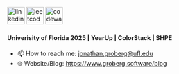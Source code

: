 [<img src='https://img.shields.io/badge/LinkedIn-0077B5?style=for-the-badge&logo=linkedin&logoColor=white' alt='linkedin' height='40'>](https://www.linkedin.com/in/jonathan-groberg/)
[<img src='https://img.shields.io/badge/Leetcode-white?style=for-the-badge&logo=leetcode&logoColor=ffa116' alt='leetcode' height='40'>](https://leetcode.com/u/JonCGroberg/)
[<img src='https://img.shields.io/badge/Codewars-B1361E?style=for-the-badge&logo=codewars&logoColor=white' alt='codewars' height='40'>](https://www.codewars.com/users/JonCGroberg)

####  Univerisity of Florida 2025 | YearUp | ColorStack | SHPE

- 📫 How to reach me: jonathan.groberg@ufl.edu
- 🌐 Website/Blog:  https://www.groberg.software/blog

<!--<div align=start>
  <img height=200  src="https://github-readme-stats.vercel.app/api/top-langs?username=joncgroberg&layout=compact&langs_count=8&theme=dark&hide_border=true" />
  <img height=200 src="https://github-readme-stats.vercel.app/api?username=joncgroberg&rank_icon=percentile&theme=dark&hide_border=true" />
</div>!-->

